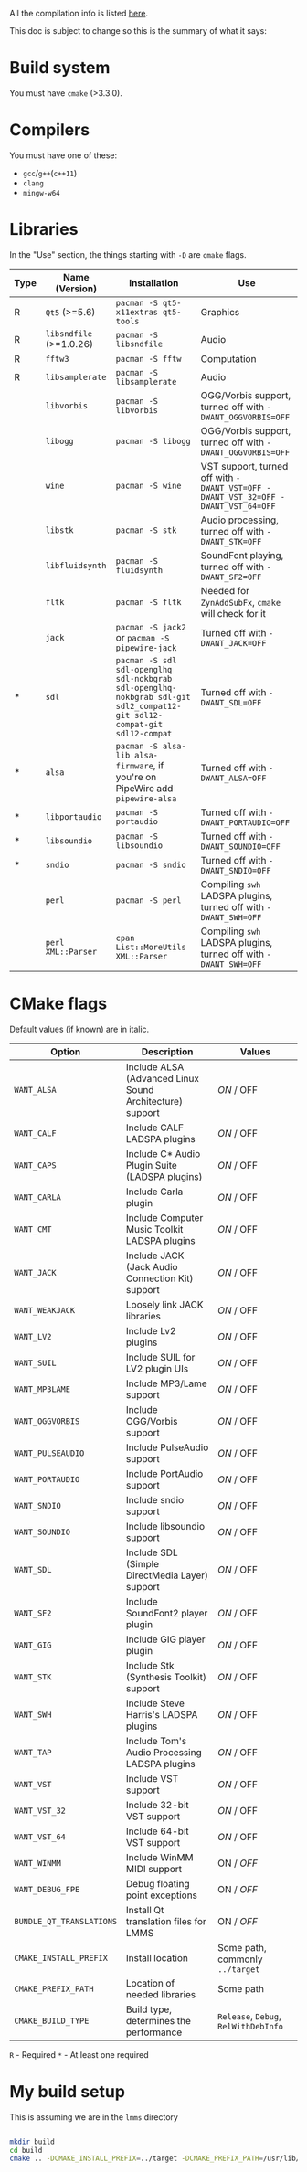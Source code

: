 
All the compilation info is listed [here](https://github.com/LMMS/lmms/wiki/Compiling).

This doc is subject to change so this is the summary of what it says:

# Build system

You must have `cmake` (>3.3.0).

# Compilers

You must have one of these:

- `gcc`/`g++`(`c++11`)
- `clang`
- `mingw-w64`

# Libraries

In the "Use" section, the things starting with `-D` are `cmake` flags.

| Type | Name (Version) | Installation | Use |
| - | - | - | - |
| R | `Qt5` (>=5.6) | `pacman -S qt5-x11extras qt5-tools` | Graphics |
| R | `libsndfile` (>=1.0.26) | `pacman -S libsndfile` | Audio |
| R | `fftw3` | `pacman -S fftw` | Computation |
| R | `libsamplerate` | `pacman -S libsamplerate` | Audio |
| | `libvorbis` | `pacman -S libvorbis` | OGG/Vorbis support, turned off with `-DWANT_OGGVORBIS=OFF` |
| | `libogg` | `pacman -S libogg` | OGG/Vorbis support, turned off with `-DWANT_OGGVORBIS=OFF` |
| | `wine` | `pacman -S wine` | VST support, turned off with `-DWANT_VST=OFF -DWANT_VST_32=OFF -DWANT_VST_64=OFF` |
| | `libstk` | `pacman -S stk` | Audio processing, turned off with `-DWANT_STK=OFF` |
| | `libfluidsynth` | `pacman -S fluidsynth` | SoundFont playing, turned off with `-DWANT_SF2=OFF` |
| | `fltk` | `pacman -S fltk` | Needed for `ZynAddSubFx`, `cmake` will check for it |
| | `jack` | `pacman -S jack2` or `pacman -S pipewire-jack` | Turned off with `-DWANT_JACK=OFF` |
| * | `sdl` | `pacman -S sdl sdl-openglhq sdl-nokbgrab sdl-openglhq-nokbgrab sdl-git sdl2_compat12-git sdl12-compat-git sdl12-compat` | Turned off with `-DWANT_SDL=OFF` |
| * | `alsa` | `pacman -S alsa-lib alsa-firmware`, if you're on PipeWire add `pipewire-alsa` | Turned off with `-DWANT_ALSA=OFF` |
| * | `libportaudio` | `pacman -S portaudio` | Turned off with `-DWANT_PORTAUDIO=OFF` |
| * | `libsoundio` | `pacman -S libsoundio` | Turned off with `-DWANT_SOUNDIO=OFF` |
| * | `sndio` | `pacman -S sndio` | Turned off with `-DWANT_SNDIO=OFF` |
| | `perl` | `pacman -S perl` | Compiling `swh` LADSPA plugins, turned off with `-DWANT_SWH=OFF` |
| | `perl` `XML::Parser` | `cpan List::MoreUtils XML::Parser` | Compiling `swh` LADSPA plugins, turned off with `-DWANT_SWH=OFF` |

# CMake flags

Default values (if known) are in italic.

| Option | Description | Values |
| - | - | - |
| `WANT_ALSA` | Include ALSA (Advanced Linux Sound Architecture) support | *ON* / OFF |
| `WANT_CALF` | Include CALF LADSPA plugins | *ON* / OFF |
| `WANT_CAPS` | Include C* Audio Plugin Suite (LADSPA plugins) | *ON* / OFF |
| `WANT_CARLA` | Include Carla plugin | *ON* / OFF |
| `WANT_CMT`  |Include Computer Music Toolkit LADSPA plugins | *ON* / OFF |
| `WANT_JACK` | Include JACK (Jack Audio Connection Kit) support | *ON* / OFF |
| `WANT_WEAKJACK` | Loosely link JACK libraries | *ON* / OFF |
| `WANT_LV2` | Include Lv2 plugins | *ON* / OFF |
| `WANT_SUIL` | Include SUIL for LV2 plugin UIs | *ON* / OFF |
| `WANT_MP3LAME` | Include MP3/Lame support | *ON* / OFF |
| `WANT_OGGVORBIS` | Include OGG/Vorbis support | *ON* / OFF |
| `WANT_PULSEAUDIO` | Include PulseAudio support | *ON* / OFF |
| `WANT_PORTAUDIO` | Include PortAudio support | *ON* / OFF |
| `WANT_SNDIO` | Include sndio support | *ON* / OFF |
| `WANT_SOUNDIO` | Include libsoundio support | *ON* / OFF |
| `WANT_SDL` | Include SDL (Simple DirectMedia Layer) support | *ON* / OFF |
| `WANT_SF2` | Include SoundFont2 player plugin | *ON* / OFF |
| `WANT_GIG` | Include GIG player plugin | *ON* / OFF |
| `WANT_STK` | Include Stk (Synthesis Toolkit) support | *ON* / OFF |
| `WANT_SWH` | Include Steve Harris's LADSPA plugins | *ON* / OFF |
| `WANT_TAP` | Include Tom's Audio Processing LADSPA plugins | *ON* / OFF |
| `WANT_VST` | Include VST support | *ON* / OFF |
| `WANT_VST_32` | Include 32-bit VST support | *ON* / OFF |
| `WANT_VST_64` | Include 64-bit VST support | *ON* / OFF |
| `WANT_WINMM` | Include WinMM MIDI support | ON / *OFF* |
| `WANT_DEBUG_FPE` | Debug floating point exceptions | ON / *OFF* |
| `BUNDLE_QT_TRANSLATIONS` | Install Qt translation files for LMMS | ON / *OFF* |
| `CMAKE_INSTALL_PREFIX` | Install location | Some path, commonly `../target` |
| `CMAKE_PREFIX_PATH` | Location of needed libraries | Some path |
| `CMAKE_BUILD_TYPE` | Build type, determines the performance | `Release`, `Debug`, `RelWithDebInfo` |

`R` - Required
`*` - At least one required

# My build setup

This is assuming we are in the `lmms` directory

```sh

mkdir build
cd build
cmake .. -DCMAKE_INSTALL_PREFIX=../target -DCMAKE_PREFIX_PATH=/usr/lib/wine

```

